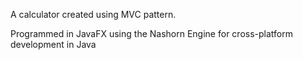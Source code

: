 A calculator created using MVC pattern.

Programmed in JavaFX using the Nashorn Engine for cross-platform development in Java
